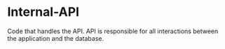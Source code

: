 # Internal-API
Code that handles the API.
API is responsible for all interactions between the application and the database.
